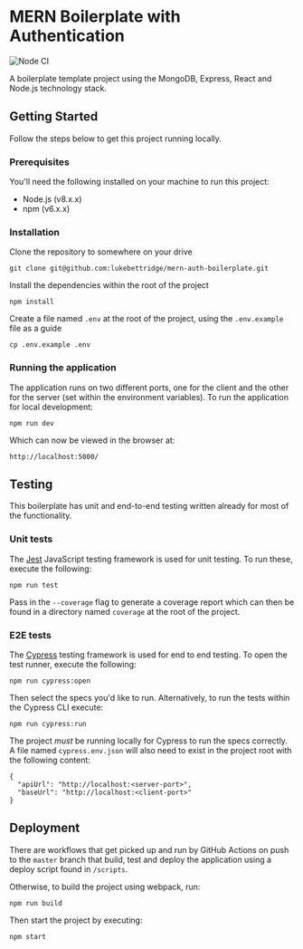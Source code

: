 # MERN Boilerplate with Authentication

![Node CI](https://github.com/lukebettridge/mern-auth-boilerplate/workflows/Node%20CI/badge.svg)

A boilerplate template project using the MongoDB, Express, React and Node.js technology stack.

## Getting Started

Follow the steps below to get this project running locally.

### Prerequisites

You'll need the following installed on your machine to run this project:

- Node.js (v8.x.x)
- npm (v6.x.x)

### Installation

Clone the repository to somewhere on your drive

```
git clone git@github.com:lukebettridge/mern-auth-boilerplate.git
```

Install the dependencies within the root of the project

```
npm install
```

Create a file named `.env` at the root of the project, using the `.env.example` file as a guide

```
cp .env.example .env
```

### Running the application

The application runs on two different ports, one for the client and the other for the server (set within the environment variables). To run the application for local development:

```
npm run dev
```

Which can now be viewed in the browser at:

```
http://localhost:5000/
```

## Testing

This boilerplate has unit and end-to-end testing written already for most of the functionality.

### Unit tests

The [Jest](https://jestjs.io) JavaScript testing framework is used for unit testing. To run these, execute the following:

```
npm run test
```

Pass in the `--coverage` flag to generate a coverage report which can then be found in a directory named `coverage` at the root of the project.

### E2E tests

The [Cypress](https://www.cypress.io) testing framework is used for end to end testing. To open the test runner, execute the following:

```
npm run cypress:open
```

Then select the specs you'd like to run. Alternatively, to run the tests within the Cypress CLI execute:

```
npm run cypress:run
```

The project _must_ be running locally for Cypress to run the specs correctly. A file named `cypress.env.json` will also need to exist in the project root with the following content:

```
{
  "apiUrl": "http://localhost:<server-port>",
  "baseUrl": "http://localhost:<client-port>"
}
```

## Deployment

There are workflows that get picked up and run by GitHub Actions on push to the `master` branch that build, test and deploy the application using a deploy script found in `/scripts`.

Otherwise, to build the project using webpack, run:

```
npm run build
```

Then start the project by executing:

```
npm start
```
